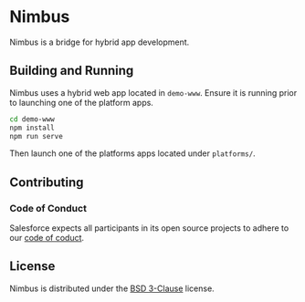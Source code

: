 # Nimbus

Nimbus is a bridge for hybrid app development.

## Building and Running

Nimbus uses a hybrid web app located in `demo-www`. Ensure it is
running prior to launching one of the platform apps.

```sh
cd demo-www
npm install
npm run serve
```

Then launch one of the platforms apps located under `platforms/`.

## Contributing

### Code of Conduct

Salesforce expects all participants in its open source projects to adhere to
our [code of coduct](CODE_OF_CONDUCT.md).

## License

Nimbus is distributed under the [BSD 3-Clause](LICENSE) license.